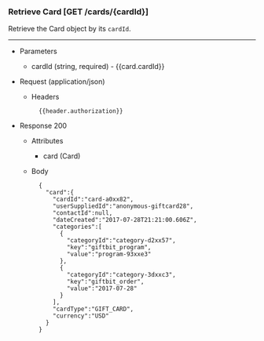 ### Retrieve Card [GET /cards/{cardId}]
Retrieve the Card object by its `cardId`. 

---
+ Parameters 
    + cardId (string, required) - {{card.cardId}}

+ Request (application/json)
    + Headers
    
            {{header.authorization}}

+ Response 200

    + Attributes 
        + card (Card)

    + Body
        
            {
              "card":{
                "cardId":"card-a0xx82",
                "userSuppliedId":"anonymous-giftcard28",
                "contactId":null,
                "dateCreated":"2017-07-28T21:21:00.606Z",
                "categories":[
                  {
                    "categoryId":"category-d2xx57",
                    "key":"giftbit_program",
                    "value":"program-93xxe3"
                  },
                  {
                    "categoryId":"category-3dxxc3",
                    "key":"giftbit_order",
                    "value":"2017-07-28"
                  }
                ],
                "cardType":"GIFT_CARD",
                "currency":"USD"
              }
            }
